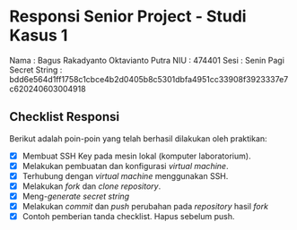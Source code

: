 # Responsi Senior Project - Studi Kasus 1

Nama : Bagus Rakadyanto Oktavianto Putra 
NIU : 474401
Sesi : Senin Pagi 
Secret String : bdd6e564d1ff1758c1cbce4b2d0405b8c5301dbfa4951cc33908f3923337e7c620240603004918

## Checklist Responsi

Berikut adalah poin-poin yang telah berhasil dilakukan oleh praktikan:

- [x] Membuat SSH Key pada mesin lokal (komputer laboratorium).
- [x] Melakukan pembuatan dan konfigurasi _virtual machine_.
- [x] Terhubung dengan _virtual machine_ menggunakan SSH.
- [x] Melakukan _fork_ dan _clone_ _repository_.
- [x] Meng-_generate_ _secret string_
- [x] Melakukan _commit_ dan _push_ perubahan pada _repository_ hasil _fork_
- [x] Contoh pemberian tanda checklist. Hapus sebelum push.
